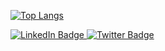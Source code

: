 [![Top Langs](https://github-readme-stats.vercel.app/api/top-langs/?username=dannythehumbleguy)](https://github.com/dannythehumbleguy/github-readme-stats)

<div id="badges">
  <a href="https://www.linkedin.com/in/dannycyberwanderer/">
    <img src="https://img.shields.io/badge/LinkedIn-blue?style=for-the-badge&logo=linkedin&logoColor=white" alt="LinkedIn Badge"/>
  </a>
  <a href="https://t.me/dannythehumbleguy">
    <img src="https://img.shields.io/badge/Telegram-blue?style=for-the-badge&logo=telegram&logoColor=white" alt="Twitter Badge"/>
  </a>
</div>
